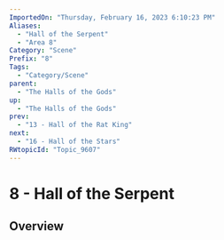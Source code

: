 ```yaml
---
ImportedOn: "Thursday, February 16, 2023 6:10:23 PM"
Aliases:
  - "Hall of the Serpent"
  - "Area 8"
Category: "Scene"
Prefix: "8"
Tags:
  - "Category/Scene"
parent:
  - "The Halls of the Gods"
up:
  - "The Halls of the Gods"
prev:
  - "13 - Hall of the Rat King"
next:
  - "16 - Hall of the Stars"
RWtopicId: "Topic_9607"
---
```

# 8 - Hall of the Serpent
## Overview
